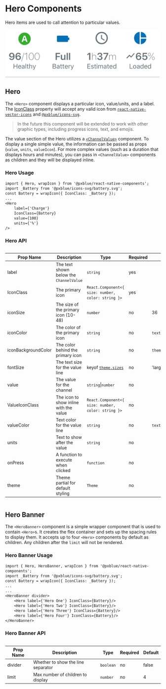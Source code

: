 # Hero Components

Hero items are used to call attention to particular values.

<img width="500" alt="Hero Banner with heroes" src="./images/hero.png">

## Hero

The `<Hero>` component displays a particular icon, value/units, and a label. The [IconClass](./IconWrapper.md) property will accept any valid icon from [`react-native-vector-icons`](https://www.npmjs.com/package/react-native-vector-icons) and [`@pxblue/icons-svg`](https://www.npmjs.com/package/@pxblue/icons-svg).

> In the future this component will be extended to work with other graphic types, including progress icons, text, and emojis.

The value section of the Hero utilizes a [`<ChannelValue>`](./ChannelValue.md) component. To display a single simple value, the information can be passed as props (`value`, `units`, `valueIcon`). For more complex values (such as a duration that displays hours and minutes), you can pass in `<ChannelValue>` components as children and they will be displayed inline.

### Hero Usage

```tsx
import { Hero, wrapIcon } from '@pxblue/react-native-components';
import _Battery from '@pxblue/icons-svg/battery.svg';
const Battery = wrapIcon({ IconClass: _Battery });
...
<Hero
    label={'Charge'}
    IconClass={Battery}
    value={100}
    units={'%'}
/>
```

### Hero API

<div style="overflow: auto">

| Prop Name           | Description                             | Type                                               | Required | Default                |
| ------------------- | --------------------------------------- | -------------------------------------------------- | -------- | ---------------------- |
| label               | The text shown below the `ChannelValue` | `string`                                           | yes      |                        |
| IconClass           | The primary icon                        | `React.Component<{ size: number, color: string }>` | yes      |                        |
| iconSize            | The size of the primary icon (10-48)    | `number`                                           | no       | 36                     |
| iconColor           | The color of the primary icon           | `string`                                           | no       | `text`                 |
| iconBackgroundColor | The color behind the primary icon       | `string`                                           | no       | `theme.colors.surface` |
| fontSize            | The text size for the value line        | keyof [`theme.sizes`](./Theme.md)                  | no       | 'large'                |
| value               | The value for the channel               | `string`\|`number`                                 | no       |                        |
| ValueIconClass      | The icon to show inline with the value  | `React.Component<{ size: number, color: string }>` | no       |                        |
| valueColor          | Text color for the value line           | `string`                                           | no       | `text`                 |
| units               | Text to show after the value            | `string`                                           | no       |                        |
| onPress             | A function to execute when clicked      | `function`                                         | no       |                        |
| theme               | Theme partial for default styling       | `Theme`                               | no       |                        |

</div>

## Hero Banner

The `<HeroBanner>` component is a simple wrapper component that is used to contain `<Hero>`s. It creates the flex container and sets up the spacing rules to display them. It accepts up to four `<Hero>` components by default as children. Any children after the `limit` will not be rendered.

### Hero Banner Usage

```tsx
import { Hero, HeroBanner, wrapIcon } from '@pxblue/react-native-components';
import _Battery from '@pxblue/icons-svg/battery.svg';
const Battery = wrapIcon({ IconClass: _Battery });
...
...
<HeroBanner divider>
    <Hero label={'Hero One'} IconClass={Battery}/>
    <Hero label={'Hero Two'} IconClass={Battery}/>
    <Hero label={'Hero Three'} IconClass={Battery}/>
    <Hero label={'Hero Four'} IconClass={Battery}/>
</HeroBanner>
```

### Hero Banner API

<div style="overflow: auto">

| Prop Name | Description                        | Type      | Required | Default |
| --------- | ---------------------------------- | --------- | -------- | ------- |
| divider   | Whether to show the line separator | `boolean` | no       | false   |
| limit     | Max number of children to display  | `number`  | no       | 4       |

</div>
